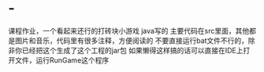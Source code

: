 # -
课程作业，一个看起来还行的打砖块小游戏
java写的
主要代码在src里面，其他都是图片和音乐，代码里有很多注释，方便阅读的
不要直接运行bat文件不行的，除非你已经把这个生成了这个工程的jar包
如果懒得这样搞的话可以直接在IDE上打开文件，运行RunGame这个程序
